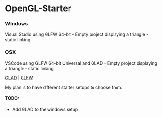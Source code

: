 # OpenGL-Starter
### Windows
Visual Studio using GLFW 64-bit - Empty project displaying a triangle - static linking

### OSX
VSCode using GLFW 64-bit Universal and GLAD - Empty project displaying a triangle - static linking

[GLAD](https://glad.dav1d.de/ "Multi-Language Web Loader") |
[GLFW](https://www.glfw.org/ "An OpenGL library | GLFW")

My plan is to have different starter setups to choose from. 

#### TODO:
- Add GLAD to the windows setup
